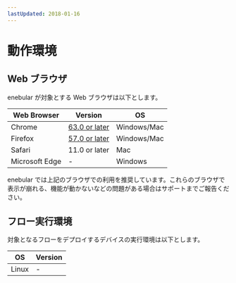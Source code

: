 ```yaml
---
lastUpdated: 2018-01-16
---
```


# 動作環境

## Web ブラウザ

enebular が対象とする Web ブラウザは以下とします。

| Web Browser | Version | OS |
| --- | --- | --- |
| Chrome | [63.0 or later](https://chromereleases.googleblog.com/search/label/Desktop%20Update) | Windows/Mac  |
| Firefox | [57.0 or later](https://www.mozilla.jp/firefox/releases/) | Windows/Mac |
| Safari | 11.0 or later | Mac |
| Microsoft Edge | - | Windows |

enebular では上記のブラウザでの利用を推奨しています。これらのブラウザで表示が崩れる、機能が動かないなどの問題がある場合はサポートまでご報告ください。

## フロー実行環境

対象となるフローをデプロイするデバイスの実行環境は以下とします。

| OS | Version |
| --- | --- |
| Linux | - |